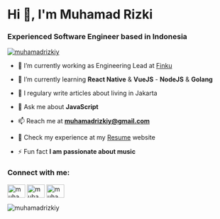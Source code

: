 
<h1 align="left">Hi 👋, I'm Muhamad Rizki</h1>  

<h3 align="left">Experienced Software Engineer based in Indonesia</h3>  
  
<p align="left"> <a href="https://github.com/ryo-ma/github-profile-trophy"><img src="https://github-profile-trophy.vercel.app/?username=muhamadrizkiy" alt="muhamadrizkiy" /></a> </p>  
  
- 🔭 I’m currently working as Engineering Lead at [Finku](https://www.finku.id)
  
- 🌱 I’m currently learning **React Native** & **VueJS** - **NodeJS** & **Golang**
  
- 📝 I regulary write articles about living in Jakarta
  
- 💬 Ask me about **JavaScript**  
  
- 📫 Reach me at **muhamadrizkiy@gmail.com**  
  
- 📄 Check my experience at my [Resume](https://www.linkedin.com/in/muhamadrizki) website
  
- ⚡ Fun fact **I am passionate about music**  
  
### Connect with me:

<a href="https://twitter.com/muhamadrizkiy" target="blank"><img align="center" src="https://cdn.jsdelivr.net/npm/simple-icons@v3/icons/twitter.svg" alt="muhamadrizkiy" height="30" width="40" /></a> 
<a href="https://www.linkedin.com/in/muhamadrizki" target="blank"><img align="center" src="https://cdn.jsdelivr.net/npm/simple-icons@3.0.1/icons/linkedin.svg" alt="muhamadrizkiy" height="30" width="40" /></a> 
<a href="https://www.instagram.com/muhamadrzk" target="blank"><img align="center" src="https://cdn.jsdelivr.net/npm/simple-icons@v3/icons/instagram.svg" alt="muhamadrizkiy" height="30" width="40" /></a> 
  
<p align="left"><img src="https://github-readme-stats.vercel.app/api?username=muhamadrizkiy&show_icons=true&locale=en" alt="muhamadrizkiy" /></p>
